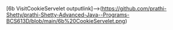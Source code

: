 [6b VisitCookieServelet outputlink]-->(https://github.com/prathi-Shetty/prathi-Shetty-Advanced-Java--Programs-BCS613D/blob/main/6b%20CookieServelet.png)
